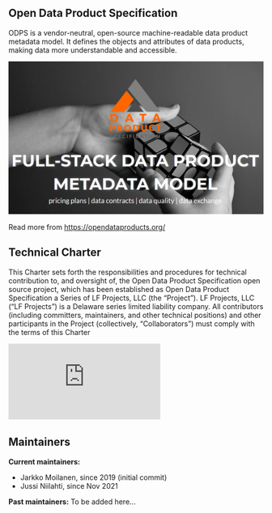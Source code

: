 ## Open Data Product Specification

ODPS is a vendor-neutral, open-source machine-readable data product metadata model. It defines the objects and attributes of data products, making data more understandable and accessible.


![Open Data Product Specification](https://raw.githubusercontent.com/Open-Data-Product-Initiative/.github/main/profile/odps-github.png)

Read more from https://opendataproducts.org/

## Technical Charter

This Charter sets forth the responsibilities and procedures for technical contribution to, and
oversight of, the Open Data Product Specification open source project, which has been
established as Open Data Product Specification a Series of LF Projects, LLC (the “Project”). LF
Projects, LLC (“LF Projects”) is a Delaware series limited liability company. All contributors
(including committers, maintainers, and other technical positions) and other participants in the
Project (collectively, “Collaborators”) must comply with the terms of this Charter

![Full Technical Charter](https://github.com/Open-Data-Product-Initiative/.github/blob/main/profile/Technical-Charter-5-14-2024.pdf.pdf)

## Maintainers

**Current maintainers:** 
- Jarkko Moilanen, since 2019 (initial commit)
- Jussi Niilahti, since Nov 2021

**Past maintainers:** 
To be added here...


